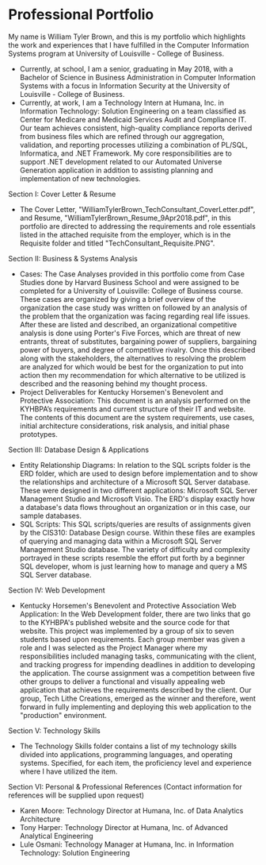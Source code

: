 # Professional Portfolio
My name is William Tyler Brown, and this is my portfolio which highlights the work and experiences that I have fulfilled in the Computer Information Systems program at University of Louisville - College of Business.
  - Currently, at school, I am a senior, graduating in May 2018, with a Bachelor of Science in Business Administration in Computer Information Systems with a focus in Information Security at the University of Louisville - College of Business.
  - Currently, at work, I am a Technology Intern at Humana, Inc. in Information Technology: Solution Engineering on a team classified as Center for Medicare and Medicaid Services Audit and Compliance IT. Our team achieves consistent, high-quality compliance reports derived from business files which are refined through our aggregation, validation, and reporting processes utilizing a combination of PL/SQL, Informatica, and .NET Framework. My core responsibilities are to support .NET development related to our Automated Universe Generation application in addition to assisting planning and implementation of new technologies.

Section I: Cover Letter & Resume
  - The Cover Letter, "WilliamTylerBrown_TechConsultant_CoverLetter.pdf", and Resume, "WilliamTylerBrown_Resume_9Apr2018.pdf", in this portfolio are directed to addressing the requirements and role essentials listed in the attached requisite from the employer, which is in the Requisite folder and titled "TechConsultant_Requisite.PNG".

Section II: Business & Systems Analysis
  - Cases: The Case Analyses provided in this portfolio come from Case Studies done by Harvard Business School and were assigned to be completed for a University of Louisville: College of Business course. These cases are organized by giving a brief overview of the organization the case study was written on followed by an analysis of the problem that the organization was facing regarding real life issues. After these are listed and described, an organizational competitive analysis is done using Porter's Five Forces, which are threat of new entrants, threat of substitutes, bargaining power of suppliers, bargaining power of buyers, and degree of competitive rivalry. Once this described along with the stakeholders, the alternatives to resolving the problem are analyzed for which would be best for the organization to put into action then my recommendation for which alternative to be utilized is described and the reasoning behind my thought process.
  - Project Deliverables for Kentucky Horsemen's Benevolent and Protective Association: This document is an analysis performed on the KYHBPA’s requirements and current structure of their IT and website. The contents of this document are the system requirements, use cases, initial architecture considerations, risk analysis, and initial phase prototypes.

Section III: Database Design & Applications
  - Entity Relationship Diagrams: In relation to the SQL scripts folder is the ERD folder, which are used to design before implementation and to show the relationships and architecture of a Microsoft SQL Server database. These were designed in two different applications: Microsoft SQL Server Management Studio and Microsoft Visio. The ERD's display exactly how a database's data flows throughout an organization or in this case, our sample databases.
  - SQL Scripts: This SQL scripts/queries are results of assignments given by the CIS310: Database Design course. Within these files are examples of querying and managing data within a Microsoft SQL Server Management Studio database. The variety of difficulty and complexity portrayed in these scripts resemble the effort put forth by a beginner SQL developer, whom is just learning how to manage and query a MS SQL Server database.
  
Section IV: Web Development
  - Kentucky Horsemen's Benevolent and Protective Association Web Application: In the Web Development folder, there are two links that go to the KYHBPA's published website and the source code for that website. This project was implemented by a group of six to seven students based upon requirements. Each group member was given a role and I was selected as the Project Manager where my responsibilities included managing tasks, communicating with the client, and tracking progress for impending deadlines in addition to developing the application. The course assignment was a competition between five other groups to deliver a functional and visually appealing web application that achieves the requirements described by the client. Our group, Tech Lithe Creations, emerged as the winner and therefore, went forward in fully implementing and deploying this web application to the "production" environment.

Section V: Technology Skills
  - The Technology Skills folder contains a list of my technology skills divided into applications, programming languages, and operating systems. Specified, for each item, the proficiency level and experience where I have utilized the item.

Section VI: Personal & Professional References
(Contact information for references will be supplied upon request)
  - Karen Moore: Technology Director at Humana, Inc. of Data Analytics Architecture
  - Tony Harper: Technology Director at Humana, Inc. of Advanced Analytical Engineering
  - Lule Osmani: Technology Manager at Humana, Inc. in Information Technology: Solution Engineering

